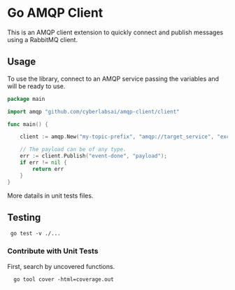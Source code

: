 # Go AMQP Client

This is an AMQP client extension to quickly connect and publish messages using a RabbitMQ client.

## Usage

To use the library, connect to an AMQP service passing the variables and will be ready to use.

```go
package main

import amqp "github.com/cyberlabsai/amqp-client/client"

func main() {

    client := amqp.New("my-topic-prefix", "amqp://target_service", "exchange-events", "text/plain")

    // The payload can be of any type.
    err := client.Publish("event-done", "payload");
    if err != nil {
        return err
    }
}
```

More datails in unit tests files.

## Testing

```shell
 go test -v ./... 
```

### Contribute with Unit Tests

First, search by uncovered functions.

```shell
  go tool cover -html=coverage.out
```